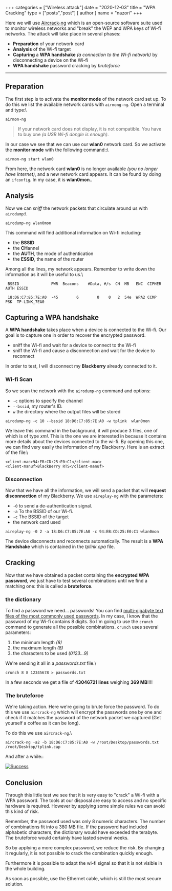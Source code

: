 +++
categories = ["Wireless attack"]
date = "2020-12-03"
title = "WPA Cracking"
type = ["posts","post"]
[ author ]
  name = "nazori"
+++

Here we will use [Aircrack-ng](https://www.aircrack-ng.org/) which is an
open-source software suite used to monitor wireless networks and "break"
the WEP and WPA keys of Wi-fi networks. The attack will take place in
several phases:

-   **Preparation** of your network card
-   **Analysis** of the Wi-fi target
-   **Capturing** a **WPA handshake** *(a connection to the Wi-fi
    network)* by disconnecting a device on the Wi-fi
-   **WPA handshake** password cracking by *bruteforce*

* * * * *

[](#preparation) Preparation
----------------------------

The first step is to activate the **monitor mode** of the network card
set up. To do this we list the available network cards with
`airmong-ng`. Open a terminal and type:\

``` {.highlight .shell}
airmon-ng
```

> If your network card does not display, it is not compatible. You have
> to buy one *(a USB Wi-fi dongle is enough)*.

In our case we see that we can use our **wlan0** network card. So we
activate the **monitor mode** with the following command::\

``` {.highlight .shell}
airmon-ng start wlan0
```

From here, the network card **wlan0** is no longer available *(you no
longer have internet)*, and a new network card appears. It can be found
by doing an `ifconfig`. In my case, it is **wlan0mon**..

[](#analysis) Analysis
----------------------

Now we can *sniff* the network packets that circulate around us with
`airodump`:\

``` {.highlight .shell}
airodump-ng wlan0mon
```

This command will find additional information on Wi-fi including:

-   the **BSSID**
-   the **CH**annel
-   the **AUTH**, the mode of authentication
-   the **ESSID**, the name of the router

Among all the lines, my network appears. Remember to write down the
information as it will be useful to us.\

``` {.highlight .plaintext}
 BSSID              PWR  Beacons    #Data, #/s  CH  MB   ENC  CIPHER AUTH ESSID

 18:D6:C7:85:7E:A0  -45        6        0    0   2  54e  WPA2 CCMP   PSK  TP-LINK_7EA0
```

[](#capturing-a-wpa-handshake) Capturing a WPA handshake
--------------------------------------------------------

A **WPA handshake** takes place when a device is connected to the Wi-fi.
Our goal is to capture one in order to recover the encrypted password.

-   sniff the Wi-fi and wait for a device to connect to the Wi-fi
-   sniff the Wi-fi and cause a disconnection and wait for the device to
    reconnect

In order to test, I will disconnect my **Blackberry** already connected
to it.

### [](#wifi-scan) Wi-fi Scan

So we scan the network with the `airodump-ng` command and options:

-   `-c` options to specify the channel
-   `--bssid`, my router's ID.
-   `w` the directory where the output files will be stored

``` {.highlight .shell}
airodump-ng -c 10 --bssid 18:D6:C7:85:7E:A0 -w tplink  wlan0mon
```

We leave this command in the background, it will produce 3 files, one of
which is of type *xml*. This is the one we are interested in because it
contains more details about the devices connected to the wi-fi. By
opening this one, we can find very easily the information of my
Blackberry. Here is an extract of the file:\

``` {.highlight .xml}
<client-mac>94:EB:CD:25:E0:C1</client-mac>
<client-manuf>BlackBerry RTS</client-manuf>
```

### [](#disconnection) Disconnection

Now that we have all the information, we will send a packet that will
**request disconnection** of my Blackberry. We use `aireplay-ng` with
the parameters:

-   `-0` to send a de-authentication signal.
-   `-a` To the BSSID of our Wi-fi.
-   `-c` The BSSID of the target
-   the network card used

``` {.highlight .shell}
aireplay-ng -0 2 -a 18:D6:C7:85:7E:A0 -c 94:EB:CD:25:E0:C1 wlan0mon
```

The device disconnects and reconnects automatically. The result is a
**WPA Handshake** which is contained in the *tplink.cpa* file.

[](#cracking) Cracking
----------------------

Now that we have obtained a packet containing the **encrypted WPA
password**, we just have to test several combinations until we find a
matching one: this is called a **bruteforce**.

### [](#the-dictionary) the dictionary

To find a password we need... passwords! You can find [multi-gigabyte
text files of the most commonly used
passwords](http://www.wirelesshack.org/wpa-wpa2-word-list-dictionaries.html).
In my case, I know that the password of my Wi-fi contains 8 digits. So
I'm going to use the `crunch` command to generate all the possible
combinations. `crunch` uses several parameters:

1.  the minimum length *(8)*
2.  the maximum length *(8)*
3.  the characters to be used *(0123...9)*

We're sending it all in a *passwords.txt* file.\

``` {.highlight .shell}
crunch 8 8 12345678 > passwords.txt
```

In a few seconds we get a file of **43046721 lines** weighing **369
MB**!!!!

### [](#the-bruteforce) The bruteforce

We're taking action. Here we're going to brute force the password. To do
this we use `aircrack-ng` which will encrypt the passwords one by one
and check if it matches the password of the network packet we captured
(Get yourself a coffee as it can be long).

To do this we use `aircrack-ng`.\

``` {.highlight .shell}
aircrack-ng -a2 -b 18:D6:C7:85:7E:A0 -w /root/Desktop/passwords.txt /root/Desktop/tplink.cap
```

And after a while::

[![Success](https://res.cloudinary.com/practicaldev/image/fetch/s--nthKMGR1--/c_limit%2Cf_auto%2Cfl_progressive%2Cq_auto%2Cw_880/https://dev-to-uploads.s3.amazonaws.com/i/fynlzv1ig5di2w1tqat7.png)](https://res.cloudinary.com/practicaldev/image/fetch/s--nthKMGR1--/c_limit%2Cf_auto%2Cfl_progressive%2Cq_auto%2Cw_880/https://dev-to-uploads.s3.amazonaws.com/i/fynlzv1ig5di2w1tqat7.png)

[](#conclusion) Conclusion
--------------------------

Through this little test we see that it is very easy to "crack" a Wi-fi
with a WPA password. The tools at our disposal are easy to access and no
specific hardware is required. However by applying some simple rules we
can avoid this kind of risk.

Remember, the password used was only 8 numeric characters. The number of
combinations fit into a 380 MB file. If the password had included
alphabetic characters, the dictionary would have exceeded the terabyte.
The bruteforce would certainly have lasted several weeks.

So by applying a more complex password, we reduce the risk. By changing
it regularly, it is not possible to crack the combination quickly
enough.

Furthermore it is possible to adapt the wi-fi signal so that it is not
visible in the whole building.

As soon as possible, use the Ethernet cable, which is still the most
secure solution.

